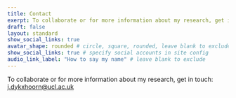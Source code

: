 ```yaml
---
title: Contact
exerpt: To collaborate or for more information about my research, get in touch. Email j.dykxhoorn@ucl.ac.uk or reach out on social media. 
draft: false
layout: standard
show_social_links: true
avatar_shape: rounded # circle, square, rounded, leave blank to exclude
show_social_links: true # specify social accounts in site config
audio_link_label: "How to say my name" # leave blank to exclude
---
```

To collaborate or for more information about my research, get in touch: j.dykxhoorn@ucl.ac.uk